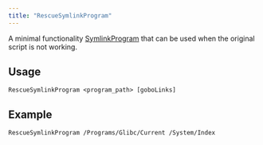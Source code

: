 ```yaml
---
title: "RescueSymlinkProgram"
---
```


A minimal functionality [SymlinkProgram](../SymlinkProgram) that
can be used when the original script is not working.

## Usage

```shell
RescueSymlinkProgram <program_path> [goboLinks]
```

## Example

```shell
RescueSymlinkProgram /Programs/Glibc/Current /System/Index
```